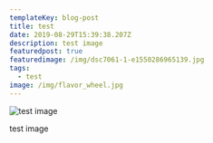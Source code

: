 ```yaml
---
templateKey: blog-post
title: test
date: 2019-08-29T15:39:38.207Z
description: test image
featuredpost: true
featuredimage: /img/dsc7061-1-e1550286965139.jpg
tags:
  - test
image: /img/flavor_wheel.jpg
---
```

![test image](/img/dsc7061-1-e1550286965139.jpg "test")

test image
